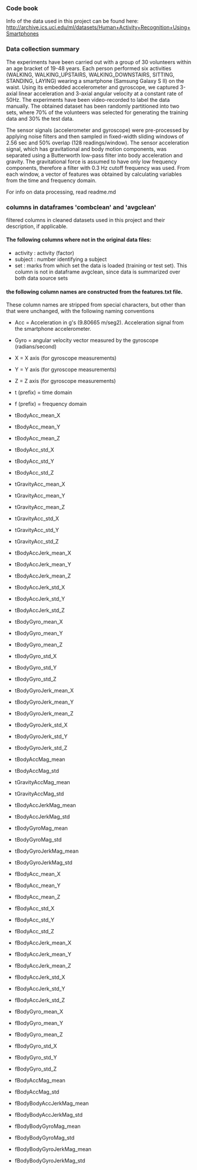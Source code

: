 ### Code book
Info of the data used in this project can be found here:
http://archive.ics.uci.edu/ml/datasets/Human+Activity+Recognition+Using+Smartphones

### Data collection summary
The experiments have been carried out with a group of 30 volunteers within an age bracket of 19-48 years. Each person performed six activities (WALKING, WALKING_UPSTAIRS, WALKING_DOWNSTAIRS, SITTING, STANDING, LAYING) wearing a smartphone (Samsung Galaxy S II) on the waist. Using its embedded accelerometer and gyroscope, we captured 3-axial linear acceleration and 3-axial angular velocity at a constant rate of 50Hz. The experiments have been video-recorded to label the data manually. The obtained dataset has been randomly partitioned into two sets, where 70% of the volunteers was selected for generating the training data and 30% the test data. 

The sensor signals (accelerometer and gyroscope) were pre-processed by applying noise filters and then sampled in fixed-width sliding windows of 2.56 sec and 50% overlap (128 readings/window). The sensor acceleration signal, which has gravitational and body motion components, was separated using a Butterworth low-pass filter into body acceleration and gravity. The gravitational force is assumed to have only low frequency components, therefore a filter with 0.3 Hz cutoff frequency was used. From each window, a vector of features was obtained by calculating variables from the time and frequency domain.


For info on data processing, read readme.md

### columns in dataframes 'combclean' and 'avgclean'
filtered columns in cleaned datasets used in this project and their description, if applicable.
#### The following columns where not in the original data files:
* activity : activity (factor)
* subject : number identifying a subject
* set : marks from which set the data is loaded (training or test set). This column is not in dataframe avgclean, since data is summarized over both data source sets

#### the following column names are constructed from the features.txt file.
These column names are stripped from special characters, but other than that were unchanged, with the following naming conventions

* Acc = Acceleration in g's (9.80665 m/seg2). Acceleration signal from the smartphone accelerometer.
* Gyro = angular velocity vector measured by the gyroscope (radians/second)
* X = X axis (for gyroscope measurements)
* Y = Y axis (for gyroscope measurements)
* Z = Z axis (for gyroscope measurements)
* t (prefix) = time domain
* f (prefix) = frequency domain

* tBodyAcc_mean_X 
* tBodyAcc_mean_Y 
* tBodyAcc_mean_Z 
* tBodyAcc_std_X 
* tBodyAcc_std_Y 
* tBodyAcc_std_Z 
* tGravityAcc_mean_X 
* tGravityAcc_mean_Y 
* tGravityAcc_mean_Z 
* tGravityAcc_std_X 
* tGravityAcc_std_Y 
* tGravityAcc_std_Z 
* tBodyAccJerk_mean_X 
* tBodyAccJerk_mean_Y 
* tBodyAccJerk_mean_Z 
* tBodyAccJerk_std_X 
* tBodyAccJerk_std_Y 
* tBodyAccJerk_std_Z 
* tBodyGyro_mean_X 
* tBodyGyro_mean_Y 
* tBodyGyro_mean_Z 
* tBodyGyro_std_X 
* tBodyGyro_std_Y 
* tBodyGyro_std_Z 
* tBodyGyroJerk_mean_X 
* tBodyGyroJerk_mean_Y 
* tBodyGyroJerk_mean_Z 
* tBodyGyroJerk_std_X 
* tBodyGyroJerk_std_Y 
* tBodyGyroJerk_std_Z 
* tBodyAccMag_mean 
* tBodyAccMag_std 
* tGravityAccMag_mean 
* tGravityAccMag_std 
* tBodyAccJerkMag_mean 
* tBodyAccJerkMag_std 
* tBodyGyroMag_mean 
* tBodyGyroMag_std 
* tBodyGyroJerkMag_mean 
* tBodyGyroJerkMag_std 
* fBodyAcc_mean_X 
* fBodyAcc_mean_Y 
* fBodyAcc_mean_Z 
* fBodyAcc_std_X 
* fBodyAcc_std_Y 
* fBodyAcc_std_Z 
* fBodyAccJerk_mean_X 
* fBodyAccJerk_mean_Y 
* fBodyAccJerk_mean_Z 
* fBodyAccJerk_std_X 
* fBodyAccJerk_std_Y 
* fBodyAccJerk_std_Z 
* fBodyGyro_mean_X 
* fBodyGyro_mean_Y 
* fBodyGyro_mean_Z 
* fBodyGyro_std_X 
* fBodyGyro_std_Y 
* fBodyGyro_std_Z 
* fBodyAccMag_mean 
* fBodyAccMag_std 
* fBodyBodyAccJerkMag_mean 
* fBodyBodyAccJerkMag_std 
* fBodyBodyGyroMag_mean 
* fBodyBodyGyroMag_std 
* fBodyBodyGyroJerkMag_mean 
* fBodyBodyGyroJerkMag_std
